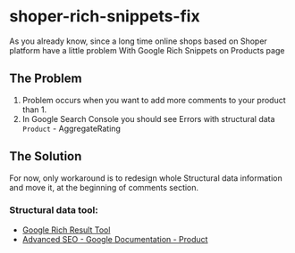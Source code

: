 # shoper-rich-snippets-fix

As you already know, since a long time online shops based on Shoper platform have a little problem With Google Rich
Snippets on Products page

## The Problem

1. Problem occurs when you want to add more comments to your product than 1.
2. In Google Search Console you should see Errors with structural data `Product` - AggregateRating

## The Solution

For now, only workaround is to redesign whole Structural data information and move it, at the beginning of comments
section.



### Structural data tool:

 - [Google Rich Result Tool](https://search.google.com/test/rich-results)
 - [Advanced SEO - Google Documentation - Product](https://developers.google.com/search/docs/advanced/structured-data/product)